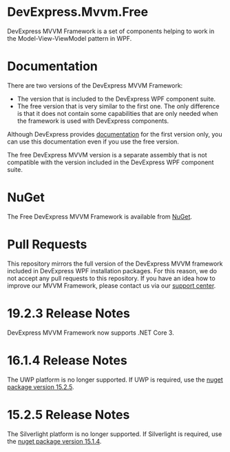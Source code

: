 DevExpress.Mvvm.Free
====================
DevExpress MVVM Framework is a set of components helping to work in the Model-View-ViewModel pattern in WPF.


Documentation
====================
There are two versions of the DevExpress MVVM Framework:
* The version that is included to the DevExpress WPF component suite.
* The free version that is very similar to the first one. The only difference is that it does not contain some capabilities that are only needed when the framework is used with DevExpress components.

Although DevExpress provides [documentation](https://documentation.devexpress.com/#WPF/CustomDocument15112) for the first version only, you can use this documentation even if you use the free version.

The free DevExpress MVVM version is a separate assembly that is not compatible with the version included in the DevExpress WPF component suite.

NuGet
====================
The Free DevExpress MVVM Framework is available from [NuGet](https://www.nuget.org/packages/DevExpressMvvm).

Pull Requests
====================
This repository mirrors the full version of the DevExpress MVVM framework included in DevExpress WPF installation packages. For this reason, we do not accept any pull requests to this repository.
If you have an idea how to improve our MVVM Framework, please contact us via our [support center](https://www.devexpress.com/Support/Center/Question/Create).

19.2.3 Release Notes
====================
DevExpress MVVM Framework now supports .NET Core 3.

16.1.4 Release Notes
====================
The UWP platform is no longer supported. If UWP is required, use the [nuget package version 15.2.5](https://www.nuget.org/packages/DevExpressMvvm/15.2.5).


15.2.5 Release Notes
====================
The Silverlight platform is no longer supported. If Silverlight is required, use the [nuget package version 15.1.4](https://www.nuget.org/packages/DevExpressMvvm/15.1.4).
